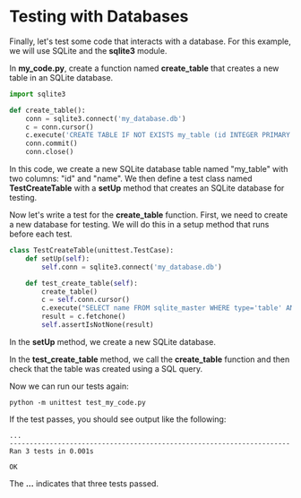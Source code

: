 # Testing with Databases

Finally, let's test some code that interacts with a database. For this example, we will use SQLite and the **sqlite3** module.

In **my_code.py**, create a function named **create_table** that creates a new table in an SQLite database.

```python
import sqlite3

def create_table():
    conn = sqlite3.connect('my_database.db')
    c = conn.cursor()
    c.execute('CREATE TABLE IF NOT EXISTS my_table (id INTEGER PRIMARY KEY, name TEXT)')
    conn.commit()
    conn.close()
```

In this code, we create a new SQLite database table named "my_table" with two columns: "id" and "name". We then define a test class named **TestCreateTable** with a **setUp** method that creates an SQLite database for testing.

Now let's write a test for the **create_table** function. First, we need to create a new database for testing. We will do this in a setup method that runs before each test.

```python
class TestCreateTable(unittest.TestCase):
    def setUp(self):
        self.conn = sqlite3.connect('my_database.db')

    def test_create_table(self):
        create_table()
        c = self.conn.cursor()
        c.execute("SELECT name FROM sqlite_master WHERE type='table' AND name='my_table'")
        result = c.fetchone()
        self.assertIsNotNone(result)
```

In the **setUp** method, we create a new SQLite database.

In the **test_create_table** method, we call the **create_table** function and then check that the table was created using a SQL query.

Now we can run our tests again:

```
python -m unittest test_my_code.py
```

If the test passes, you should see output like the following:

```
...
----------------------------------------------------------------------
Ran 3 tests in 0.001s

OK
```

The **...** indicates that three tests passed.
